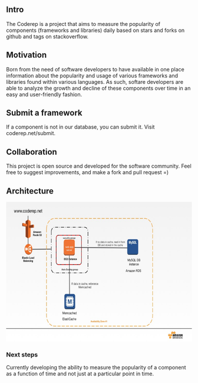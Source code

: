## Intro
The Coderep is a project that aims to measure the popularity of components (frameworks and libraries) daily based on stars and forks on github and tags on stackoverflow.

## Motivation
Born from the need of software developers to have available in one place information about the popularity and usage of various frameworks and libraries found within various languages. As such, softare developers are able to analyze the growth and decline of these components over time in an easy and user-friendly fashion.

## Submit a framework
If a component is not in our database, you can submit it. Visit coderep.net/submit. 

## Collaboration
This project is open source and developed for the software community. Feel free to suggest improvements, and make a fork and pull request =)

## Architecture
![alt tag](https://raw.githubusercontent.com/felipeparpinelli/coderep/master/static/images/architecture.jpg)

### Next steps
Currently developing the ability to measure the popularity of a component as a function of time and not just at a particular point in time.




